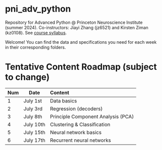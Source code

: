# pni_adv_python
Repository for Advanced Python @ Princeton Neuroscience Institute (summer 2024). Co-instructors: Jiayi Zhang (jz6521) and Kirsten Ziman (kz0108). See [course syllabus](https://docs.google.com/presentation/d/1FCFdRH55_9uombKRCvs6yB1OLnIpsfZ9sXa9m-r5smo/edit?usp=sharing).

Welcome! You can find the data and specifications you need for each week in their corresponding folders.

# Tentative Content Roadmap (subject to change)
|  Num   | Date |  Content |
| :-------- | ------- | :-------- |
| 1  | July 1st | Data basics
| 2 | July 3rd  | Regression (decoders)
| 3 | July 8th  | Principle Component Analysis (PCA)
| 4 | July 10th | Clustering & Classification
| 5 | July 15th | Neural network basics
| 6 | July 17th | Recurrent neural networks

